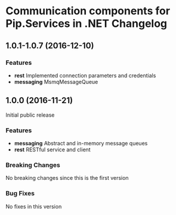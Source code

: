 # Communication components for Pip.Services in .NET Changelog

## <a name="1.0.1-1.0.7"></a> 1.0.1-1.0.7 (2016-12-10)

### Features
* **rest** Implemented connection parameters and credentials
* **messaging** MsmqMessageQueue

## <a name="1.0.0"></a> 1.0.0 (2016-11-21)

Initial public release

### Features
* **messaging** Abstract and in-memory message queues
* **rest** RESTful service and client

### Breaking Changes
No breaking changes since this is the first version

### Bug Fixes
No fixes in this version

